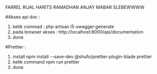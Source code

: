 FARREL RIJAL HARITS RAMADHAN ANJAY MABAR SLEBEWWWW

#Akses api doc :

1. ketik commad : php artisan l5-swagger:generate
2. pada browser akses : http://localhost:8000/api/documentation
3. done

#Prettier :
1. install npm install --save-dev @shufo/prettier-plugin-blade prettier
2. ketik command npm run prettier
3. done
